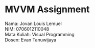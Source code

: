 # MVVM Assignment
Nama: Jovan Louis Lemuel <br />
NIM: 0706012110048 <br />
Mata Kuliah: Visual Programming <br />
Dosen: Evan Tanuwijaya <br />
